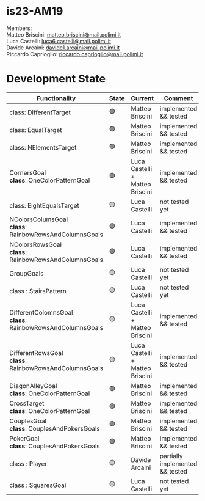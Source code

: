# is23-AM19

Members: <br>
  Matteo Briscini: matteo.briscini@mail.polimi.it <br>
  Luca Castelli: luca6.castelli@mail.polimi.it <br>
  Davide Arcaini: davide1.arcaini@mail.polimi.it <br>
  Riccardo Caprioglio: riccardo.caprioglio@mail.polimi.it <br>

# Development State

| Functionality                                          | State          | Current                         | Comment             |
|--------------------------------------------------------|----------------|---------------------------------|---------------------|
| class: DifferentTarget                                 | :green_circle: | Matteo Briscini                 | implemented && tested |
| class: EqualTarget                                     | :green_circle: | Matteo Briscini                 | implemented && tested |
| class: NElementsTarget                                 | :green_circle: | Matteo Briscini                 | implemented && tested |
| CornersGoal <br> <b>class</b>: OneColorPatternGoal     | :green_circle: | Luca Castelli + Matteo Briscini | implemented && tested    |
| class: EightEqualsTarget                               | :yellow_circle: | Luca Castelli                  | not tested yet  |
| NColorsColumsGoal <br> <b>class</b>: RainbowRowsAndColumnsGoals| :green_circle: | Luca Castelli           | implemented && tested  |
| NColorsRowsGoal <br> <b>class</b>: RainbowRowsAndColumnsGoals| :green_circle: | Luca Castelli           | implemented && tested  |
| GroupGoals                                             | :yellow_circle: | Luca Castelli                   | not tested yet  |
| class : StairsPattern                                  | :yellow_circle: | Luca Castelli                   | not tested yet  |
| DifferentColomnsGoal <br> <b>class</b>: RainbowRowsAndColumnsGoals| :yellow_circle: | Luca Castelli + Matteo Briscini | implemented && tested  |
| DifferentRowsGoal  <br> <b>class</b>: RainbowRowsAndColumnsGoals | :yellow_circle: | Luca Castelli + Matteo Briscini  | implemented && tested  |
| DiagonAlleyGoal <br> <b>class</b>: OneColorPatternGoal | :green_circle: | Matteo Briscini                 | implemented && tested  |
| CrossTarget   <br> <b>class</b>: OneColorPatternGoal   | :green_circle: | Matteo Briscini                 | implemented && tested  |
| CouplesGoal <br> <b>class</b>: CouplesAndPokersGoals   | :green_circle: | Matteo Briscini                 | implemented && tested   |
| PokerGoal <br> <b>class</b>: CouplesAndPokersGoals     | :green_circle: | Matteo Briscini                 | implemented && tested  |
| class : Player                                         | :yellow_circle: | Davide Arcaini                  | partially implemented && tested |
| class : SquaresGoal                                    | :yellow_circle: | Luca Castelli                   | not tested yet |
